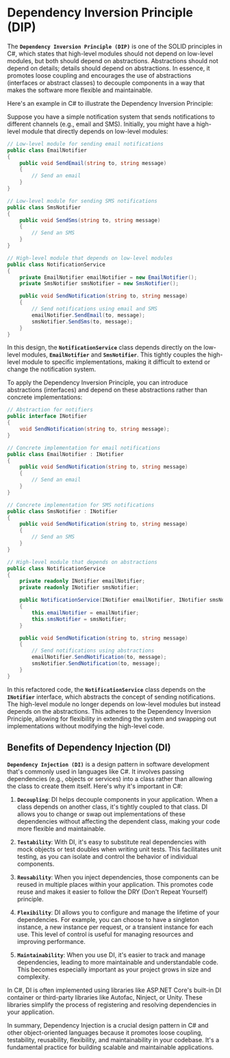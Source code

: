 # Dependency Inversion Principle (DIP)

The **`Dependency Inversion Principle (DIP)`** is one of the SOLID principles in C#, which states that high-level modules should not depend on low-level modules, but both should depend on abstractions. Abstractions should not depend on details; details should depend on abstractions. In essence, it promotes loose coupling and encourages the use of abstractions (interfaces or abstract classes) to decouple components in a way that makes the software more flexible and maintainable.

Here's an example in C# to illustrate the Dependency Inversion Principle:

Suppose you have a simple notification system that sends notifications to different channels (e.g., email and SMS). Initially, you might have a high-level module that directly depends on low-level modules:

```csharp
// Low-level module for sending email notifications
public class EmailNotifier
{
    public void SendEmail(string to, string message)
    {
        // Send an email
    }
}

// Low-level module for sending SMS notifications
public class SmsNotifier
{
    public void SendSms(string to, string message)
    {
        // Send an SMS
    }
}

// High-level module that depends on low-level modules
public class NotificationService
{
    private EmailNotifier emailNotifier = new EmailNotifier();
    private SmsNotifier smsNotifier = new SmsNotifier();

    public void SendNotification(string to, string message)
    {
        // Send notifications using email and SMS
        emailNotifier.SendEmail(to, message);
        smsNotifier.SendSms(to, message);
    }
}
```

In this design, the **`NotificationService`** class depends directly on the low-level modules, **`EmailNotifier`** and **`SmsNotifier`**. This tightly couples the high-level module to specific implementations, making it difficult to extend or change the notification system.

To apply the Dependency Inversion Principle, you can introduce abstractions (interfaces) and depend on these abstractions rather than concrete implementations:

```csharp
// Abstraction for notifiers
public interface INotifier
{
    void SendNotification(string to, string message);
}

// Concrete implementation for email notifications
public class EmailNotifier : INotifier
{
    public void SendNotification(string to, string message)
    {
        // Send an email
    }
}

// Concrete implementation for SMS notifications
public class SmsNotifier : INotifier
{
    public void SendNotification(string to, string message)
    {
        // Send an SMS
    }
}

// High-level module that depends on abstractions
public class NotificationService
{
    private readonly INotifier emailNotifier;
    private readonly INotifier smsNotifier;

    public NotificationService(INotifier emailNotifier, INotifier smsNotifier)
    {
        this.emailNotifier = emailNotifier;
        this.smsNotifier = smsNotifier;
    }

    public void SendNotification(string to, string message)
    {
        // Send notifications using abstractions
        emailNotifier.SendNotification(to, message);
        smsNotifier.SendNotification(to, message);
    }
}
```

In this refactored code, the **`NotificationService`** class depends on the **`INotifier`** interface, which abstracts the concept of sending notifications. The high-level module no longer depends on low-level modules but instead depends on the abstractions. This adheres to the Dependency Inversion Principle, allowing for flexibility in extending the system and swapping out implementations without modifying the high-level code.

## Benefits of Dependency Injection (DI)

**`Dependency Injection (DI)`** is a design pattern in software development that's commonly used in languages like C#. It involves passing dependencies (e.g., objects or services) into a class rather than allowing the class to create them itself. Here's why it's important in C#:

1. **`Decoupling`**: DI helps decouple components in your application. When a class depends on another class, it's tightly coupled to that class. DI allows you to change or swap out implementations of these dependencies without affecting the dependent class, making your code more flexible and maintainable.

2. **`Testability`**: With DI, it's easy to substitute real dependencies with mock objects or test doubles when writing unit tests. This facilitates unit testing, as you can isolate and control the behavior of individual components.

3. **`Reusability`**: When you inject dependencies, those components can be reused in multiple places within your application. This promotes code reuse and makes it easier to follow the DRY (Don't Repeat Yourself) principle.

4. **`Flexibility`**: DI allows you to configure and manage the lifetime of your dependencies. For example, you can choose to have a singleton instance, a new instance per request, or a transient instance for each use. This level of control is useful for managing resources and improving performance.

5. **`Maintainability`**: When you use DI, it's easier to track and manage dependencies, leading to more maintainable and understandable code. This becomes especially important as your project grows in size and complexity.

In C#, DI is often implemented using libraries like ASP.NET Core's built-in DI container or third-party libraries like Autofac, Ninject, or Unity. These libraries simplify the process of registering and resolving dependencies in your application.

In summary, Dependency Injection is a crucial design pattern in C# and other object-oriented languages because it promotes loose coupling, testability, reusability, flexibility, and maintainability in your codebase. It's a fundamental practice for building scalable and maintainable applications.
